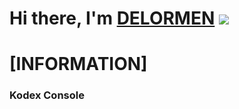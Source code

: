 # Hi there, I'm [DELORMEN](https://delormen.ru) ![](https://github.com/delormens/) 

# [INFORMATION]
### Kodex Console

